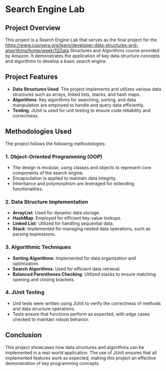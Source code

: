 # Search Engine Lab

## Project Overview

This project is a Search Engine Lab that serves as the final project for the https://www.coursera.org/learn/developer-data-structures-and-algorithms/home/week/1][Data Structures and Algorithms course provided by Amazon. It demonstrates the application of key data structure concepts and algorithms to develop a basic search engine.

## Project Features

- **Data Structures Used**: The project implements and utilizes various data structures such as arrays, linked lists, stacks, and hash maps.
- **Algorithms**: Key algorithms for searching, sorting, and data manipulation are employed to handle and query data efficiently.
- **Testing**: JUnit is used for unit testing to ensure code reliability and correctness.

## Methodologies Used

The project follows the following methodologies:

### 1. Object-Oriented Programming (OOP)

- The design is modular, using classes and objects to represent core components of the search engine.
- Encapsulation is applied to maintain data integrity.
- Inheritance and polymorphism are leveraged for extending functionalities.

### 2. Data Structure Implementation

- **ArrayList**: Used for dynamic data storage.
- **HashMap**: Employed for efficient key-value lookups.
- **Linked List**: Utilized for handling sequential data.
- **Stack**: Implemented for managing nested data operations, such as parsing expressions.

### 3. Algorithmic Techniques

- **Sorting Algorithms**: Implemented for data organization and optimization.
- **Search Algorithms**: Used for efficient data retrieval.
- **Balanced Parentheses Checking**: Utilized stacks to ensure matching opening and closing brackets.

### 4. JUnit Testing

- Unit tests were written using JUnit to verify the correctness of methods and data structure operations.
- Tests ensure that functions perform as expected, with edge cases checked to maintain robust behavior.

## Conclusion

This project showcases how data structures and algorithms can be implemented in a real-world application. The use of JUnit ensures that all implemented features work as expected, making this project an effective demonstration of key programming concepts.


